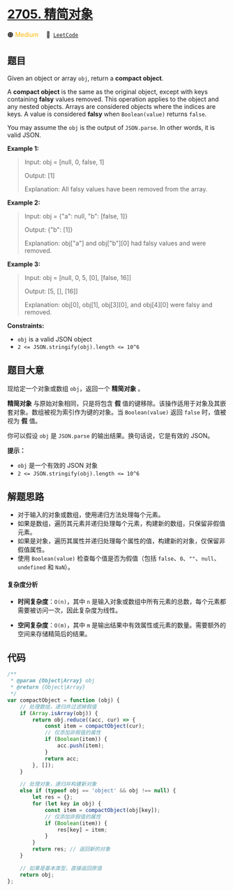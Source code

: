 # [2705. 精简对象](https://leetcode.com/problems/compact-object)

🟠 <font color=#ffb800>Medium</font>&emsp; 🔗&ensp;[`LeetCode`](https://leetcode.com/problems/compact-object)

## 题目

Given an object or array `obj`, return a **compact object**.

A **compact object** is the same as the original object, except with keys
containing **falsy** values removed. This operation applies to the object and
any nested objects. Arrays are considered objects where the indices are keys.
A value is considered **falsy** when `Boolean(value)` returns `false`.

You may assume the `obj` is the output of `JSON.parse`. In other words, it is
valid JSON.

**Example 1:**

> Input: obj = [null, 0, false, 1]
>
> Output: [1]
>
> Explanation: All falsy values have been removed from the array.

**Example 2:**

> Input: obj = {"a": null, "b": [false, 1]}
>
> Output: {"b": [1]}
>
> Explanation: obj["a"] and obj["b"][0] had falsy values and were removed.

**Example 3:**

> Input: obj = [null, 0, 5, [0], [false, 16]]
>
> Output: [5, [], [16]]
>
> Explanation: obj[0], obj[1], obj[3][0], and obj[4][0] were falsy and removed.

**Constraints:**

- `obj` is a valid JSON object
- `2 <= JSON.stringify(obj).length <= 10^6`

## 题目大意

现给定一个对象或数组 `obj`，返回一个 **精简对象** 。

**精简对象** 与原始对象相同，只是将包含 **假** 值的键移除。该操作适用于对象及其嵌套对象。数组被视为索引作为键的对象。当
`Boolean(value)` 返回 `false` 时，值被视为 **假** 值。

你可以假设 `obj` 是 `JSON.parse` 的输出结果。换句话说，它是有效的 JSON。

**提示：**

- `obj` 是一个有效的 JSON 对象
- `2 <= JSON.stringify(obj).length <= 10^6`

## 解题思路

- 对于输入的对象或数组，使用递归方法处理每个元素。
- 如果是数组，遍历其元素并递归处理每个元素，构建新的数组，只保留非假值元素。
- 如果是对象，遍历其属性并递归处理每个属性的值，构建新的对象，仅保留非假值属性。
- 使用 `Boolean(value)` 检查每个值是否为假值（包括 `false`、`0`、`""`、`null`、`undefined` 和 `NaN`）。

#### 复杂度分析

- **时间复杂度**：`O(n)`，其中 `n` 是输入对象或数组中所有元素的总数，每个元素都需要被访问一次，因此复杂度为线性。

- **空间复杂度**：`O(m)`，其中 `m` 是输出结果中有效属性或元素的数量。需要额外的空间来存储精简后的结果。

## 代码

```javascript
/**
 * @param {Object|Array} obj
 * @return {Object|Array}
 */
var compactObject = function (obj) {
	// 处理数组，递归并过滤掉假值
	if (Array.isArray(obj)) {
		return obj.reduce((acc, cur) => {
			const item = compactObject(cur);
			// 仅添加非假值的属性
			if (Boolean(item)) {
				acc.push(item);
			}
			return acc;
		}, []);
	}

	// 处理对象，递归并构建新对象
	else if (typeof obj == 'object' && obj !== null) {
		let res = {};
		for (let key in obj) {
			const item = compactObject(obj[key]);
			// 仅添加非假值的属性
			if (Boolean(item)) {
				res[key] = item;
			}
		}
		return res; // 返回新的对象
	}

	// 如果是基本类型，直接返回原值
	return obj;
};
```
